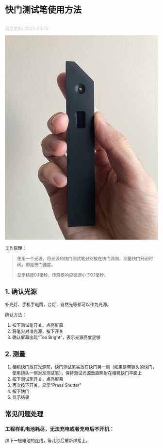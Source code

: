 # 快门测试笔使用方法

<div style="color: #ccc; line-height: 16px; padding-top: 16px">最后更新: 2025-05-15</div>

![手持快门测试笔](images/shutter-tester-pen-cover.jpg)

工作原理：

> 使用一个光源，将光源和快门测试笔分别放在快门两侧，测量快门开闭时间，即是快门速度。
> 
> 显示精度0.1毫秒，传感器响应延迟小于0.1毫秒。

## 1. 确认光源

补光灯、手机手电筒，台灯，自然光等都可以作为光源。

确认方法：

1. 按下测试笔开关，点亮屏幕
2. 将笔尖对准光源，按下开关
3. 确认屏幕出现“Too Bright”，表示光源亮度足够

## 2. 测量

1. 相机快门放在光源前，快门测试笔尖放在快门另一侧（如果是带镜头的快门，使用镜头一侧对准测试笔），保持测试光源垂直照射在相机快门平面上
2. 按下测试笔开关，点亮屏幕
3. 再次按下开关，显示“Press Shutter”
4. 按下快门
5. 显示结果

## 常见问题处理

### 工程样机电池耗尽，无法充电或者充电后不开机：

焊下一根电池的连线，等几秒后重新焊接上。